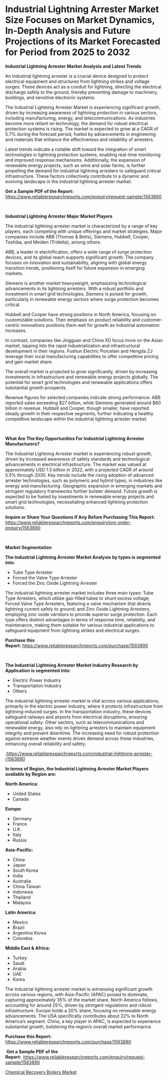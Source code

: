 <p><h1>Industrial Lightning Arrester Market Size Focuses on Market Dynamics, In-Depth Analysis and Future Projections of its Market Forecasted for Period from 2025 to 2032</h1></p><p><strong>Industrial Lightning Arrester Market Analysis and Latest Trends</strong></p>
<p><p>An industrial lightning arrester is a crucial device designed to protect electrical equipment and structures from lightning strikes and voltage surges. These devices act as a conduit for lightning, directing the electrical discharge safely to the ground, thereby preventing damage to machinery, buildings, and sensitive electronic systems.</p><p>The Industrial Lightning Arrester Market is experiencing significant growth, driven by increasing awareness of lightning protection in various sectors, including manufacturing, energy, and telecommunications. As industries become more reliant on technology, the demand for robust electrical protection systems is rising. The market is expected to grow at a CAGR of 5.7% during the forecast period, fueled by advancements in engineering and materials that enhance the effectiveness and reliability of arresters.</p><p>Latest trends indicate a notable shift toward the integration of smart technologies in lightning protection systems, enabling real-time monitoring and improved response mechanisms. Additionally, the expansion of renewable energy projects, such as wind and solar farms, is further propelling the demand for industrial lightning arresters to safeguard critical infrastructure. These factors collectively contribute to a dynamic and evolving landscape in the industrial lightning arrester market.</p></p>
<p><strong>Get a Sample PDF of the Report:&nbsp;</strong> <a href="https://www.reliableresearchreports.com/enquiry/request-sample/1563890?utm_campaign=3262&utm_medium=2&utm_source=Github&utm_content=ia&utm_term=11042025&utm_id=industrial-lightning-arrester">https://www.reliableresearchreports.com/enquiry/request-sample/1563890</a></p>
<p>&nbsp;</p>
<p><strong>Industrial Lightning Arrester Major Market Players</strong></p>
<p><p>The industrial lightning arrester market is characterized by a range of key players, each competing with unique offerings and market strategies. Major companies include ABB (Thomas & Betts), Siemens, Hubbell, Cooper, Toshiba, and Meiden (Tridelta), among others. </p><p>ABB, a leader in electrification, offers a wide range of surge protection devices, and its global reach supports significant growth. The company focuses on innovation and sustainability, aligning with global energy transition trends, positioning itself for future expansion in emerging markets.</p><p>Siemens is another market heavyweight, emphasizing technological advancements in its lightning arresters. With a robust portfolio and investment in smart grid technologies, Siemens is poised for growth, particularly in renewable energy sectors where surge protection becomes critical.</p><p>Hubbell and Cooper have strong positions in North America, focusing on customizable solutions. Their emphasis on product reliability and customer-centric innovations positions them well for growth as industrial automation increases.</p><p>In contrast, companies like Jingguan and China XD focus more on the Asian market, tapping into the rapid industrialization and infrastructural development in their regions. Fushun Electric Porcelain and Hengda ZJ leverage their local manufacturing capabilities to offer competitive pricing and gain market share.</p><p>The overall market is projected to grow significantly, driven by increasing investments in infrastructure and renewable energy projects globally. The potential for smart grid technologies and renewable applications offers substantial growth prospects.</p><p>Revenue figures for selected companies indicate strong performance: ABB reported sales exceeding $27 billion, while Siemens generated around $60 billion in revenue. Hubbell and Cooper, though smaller, have reported steady growth in their respective segments, further indicating a healthy competitive landscape within the industrial lightning arrester market.</p></p>
<p>&nbsp;</p>
<p><strong>What Are The Key Opportunities For Industrial Lightning Arrester Manufacturers?</strong></p>
<p><p>The Industrial Lightning Arrester market is experiencing robust growth, driven by increased awareness of safety standards and technological advancements in electrical infrastructure. The market was valued at approximately USD 1.5 billion in 2022, with a projected CAGR of around 5.5% through 2030. Key trends include the rising adoption of advanced arrester technologies, such as polymeric and hybrid types, in industries like energy and manufacturing. Geographic expansion in emerging markets and stringent regulatory frameworks further bolster demand. Future growth is expected to be fueled by investments in renewable energy projects and smart grid technologies, necessitating enhanced lightning protection solutions.</p></p>
<p><strong>Inquire or Share Your Questions If Any Before Purchasing This Report:</strong> <a href="https://www.reliableresearchreports.com/enquiry/pre-order-enquiry/1563890?utm_campaign=3262&utm_medium=2&utm_source=Github&utm_content=ia&utm_term=11042025&utm_id=industrial-lightning-arrester">https://www.reliableresearchreports.com/enquiry/pre-order-enquiry/1563890</a></p>
<p>&nbsp;</p>
<p><strong>Market Segmentation</strong></p>
<p><strong>The Industrial Lightning Arrester Market Analysis by types is segmented into:</strong></p>
<p><ul><li>Tube Type Arrester</li><li>Forced the Valve Type Arrester</li><li>Forced the Zinc Oxide Lightning Arrester</li></ul></p>
<p><p>The industrial lightning arrester market includes three main types: Tube Type Arresters, which utilize gas-filled tubes to shunt excess voltage; Forced Valve Type Arresters, featuring a valve mechanism that directs lightning current safely to ground; and Zinc Oxide Lightning Arresters, employing zinc oxide varistors to provide superior surge protection. Each type offers distinct advantages in terms of response time, reliability, and maintenance, making them suitable for various industrial applications to safeguard equipment from lightning strikes and electrical surges.</p></p>
<p><strong>Purchase this Report:&nbsp;</strong><a href="https://www.reliableresearchreports.com/purchase/1563890?utm_campaign=3262&utm_medium=2&utm_source=Github&utm_content=ia&utm_term=11042025&utm_id=industrial-lightning-arrester">https://www.reliableresearchreports.com/purchase/1563890</a></p>
<p>&nbsp;</p>
<p><strong>The Industrial Lightning Arrester Market Industry Research by Application is segmented into:</strong></p>
<p><ul><li>Electric Power Industry</li><li>Transportation Industry</li><li>Others</li></ul></p>
<p><p>The industrial lightning arrester market is vital across various applications, primarily in the electric power industry, where it protects infrastructure from lightning-induced surges. In the transportation industry, these devices safeguard railways and airports from electrical disruptions, ensuring operational safety. Other sectors, such as telecommunications and renewable energy, also rely on lightning arresters to maintain equipment integrity and prevent downtime. The increasing need for robust protection against extreme weather events drives demand across these industries, enhancing overall reliability and safety.</p></p>
<p><a href="https://www.reliableresearchreports.com/industrial-lightning-arrester-r1563890?utm_campaign=3262&utm_medium=2&utm_source=Github&utm_content=ia&utm_term=11042025&utm_id=industrial-lightning-arrester">&nbsp;https://www.reliableresearchreports.com/industrial-lightning-arrester-r1563890</a></p>
<p><strong>In terms of Region, the Industrial Lightning Arrester Market Players available by Region are:</strong></p>
<p>
    <p> <strong> North America: </strong>
        <ul>
            <li>United States</li>
            <li>Canada</li>
        </ul>
        </p> 
    <p> <strong> Europe: </strong>
        <ul>
            <li>Germany</li>
            <li>France</li>
            <li>U.K.</li>
            <li>Italy</li>
            <li>Russia</li>
        </ul>
        </p> 
    <p> <strong> Asia-Pacific: </strong>
        <ul>
            <li>China</li>
            <li>Japan</li>
            <li>South Korea</li>
            <li>India</li>
            <li>Australia</li>
            <li>China Taiwan</li>
            <li>Indonesia</li>
            <li>Thailand</li>
            <li>Malaysia</li>
        </ul>
        </p> 
    <p> <strong> Latin America: </strong>
        <ul>
            <li>Mexico</li>
            <li>Brazil</li>
            <li>Argentina Korea</li>
            <li>Colombia</li>
        </ul>
        </p> 
    <p> <strong> Middle East & Africa: </strong>
        <ul>
            <li>Turkey</li>
            <li>Saudi</li>
            <li>Arabia</li>
            <li>UAE</li>
            <li>Korea</li>
        </ul>
    </p>
    </p>
<p><p>The industrial lightning arrester market is witnessing significant growth across various regions, with Asia-Pacific (APAC) poised to dominate, capturing approximately 35% of the market share. North America follows, accounting for around 25%, driven by stringent regulations and robust infrastructure. Europe holds a 20% share, focusing on renewable energy advancements. The USA specifically contributes about 22% to North America’s segment. China, a key player in APAC, is expected to experience substantial growth, bolstering the region’s overall market performance.</p></p>
<p><strong>Purchase this Report: </strong><a href="https://www.reliableresearchreports.com/purchase/1563890?utm_campaign=3262&utm_medium=2&utm_source=Github&utm_content=ia&utm_term=11042025&utm_id=industrial-lightning-arrester">https://www.reliableresearchreports.com/purchase/1563890</a></p>
<p>&nbsp;<strong>Get a Sample PDF of the Report:&nbsp;&nbsp;</strong><a href="https://www.reliableresearchreports.com/enquiry/request-sample/1563890?utm_campaign=3262&utm_medium=2&utm_source=Github&utm_content=ia&utm_term=11042025&utm_id=industrial-lightning-arrester">https://www.reliableresearchreports.com/enquiry/request-sample/1563890</a></p>
<p><strong></strong></p>
<p><p><a href="https://github.com/karydacamu/Market-Research-Report-List-1/blob/main/chemical-recovery-boilers-market.md?utm_campaign=3262&utm_medium=2&utm_source=Github&utm_content=ia&utm_term=11042025&utm_id=industrial-lightning-arrester">Chemical Recovery Boilers Market</a></p></p>